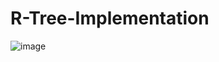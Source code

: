 # R-Tree-Implementation


![image](https://user-images.githubusercontent.com/36317228/233197297-2899d838-4b6e-48d3-8888-8d10fa325a8a.png)
